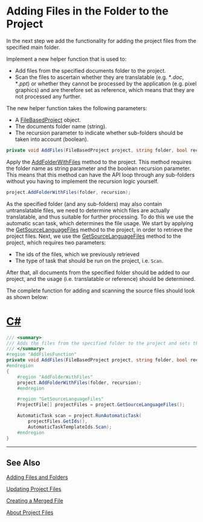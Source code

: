 Adding Files in the Folder to the Project
==

In the next step we add the functionality for adding the project files from the specified main folder.

Implement a new helper function that is used to:

* Add files from the specified documents folder to the project.
* Scan the files to ascertain whether they are translatable (e.g. **.doc*, **.ppt*) or whether they cannot be processed by the application (e.g. pixel graphics) and are therefore set as reference, which means that they are not processed any further.

The new helper function takes the following parameters:
* A [FileBasedProject](../../api/projectautomation/Sdl.ProjectAutomation.FileBased.FileBasedProject.yml) object.
* The documents folder name (string).
* The recursion parameter to indicate whether sub-folders should be taken into account (boolean).

```cs
private void AddFiles(FileBasedProject project, string folder, bool recursion)
```

Apply the [AddFolderWithFiles](../../api/projectautomation/Sdl.ProjectAutomation.FileBased.FileBasedProject.yml#Sdl_ProjectAutomation_FileBased_FileBasedProject_AddFolderWithFiles_System_String_System_Boolean_) method to the project. This method requires the folder name as string parameter and the boolean recursion parameter. This means that this method can have the API loop through any sub-folders without you having to implement the recursion logic yourself.

```cs
project.AddFolderWithFiles(folder, recursion);
```

As the specified folder (and any sub-folders) may also contain untranslatable files, we need to determine which files are actually translatable, and thus suitable for further processing. To do this we use the automatic scan task, which determines the file usage. We start by applying the [GetSourceLanguageFiles](../../api/projectautomation/Sdl.ProjectAutomation.FileBased.FileBasedProject.yml#Sdl_ProjectAutomation_FileBased_FileBasedProject_GetSourceLanguageFiles) method to the project, in order to retrieve the project files. Next, we use the [GetSourceLanguageFiles](../../api/projectautomation/Sdl.ProjectAutomation.FileBased.FileBasedProject.yml#Sdl_ProjectAutomation_FileBased_FileBasedProject_GetSourceLanguageFiles) method to the project, which requires two parameters:
* The ids of the files, which we previously retrieved
* The type of task that should be run on the project, i.e. ```Scan```.

After that, all documents from the specified folder should be added to our project, and the usage (i.e. translatable or reference) should be determined.

The complete function for adding and scanning the source files should look as shown below:

# [C#](#tab/tabid-1)
```cs
/// <summary>
/// Adds the files from the specified folder to the project and sets the file use, e.g. translatable or reference.            
/// </summary> 
#region "AddFilesFunction"
private void AddFiles(FileBasedProject project, string folder, bool recursion)
#endregion
{
    #region "AddFolderWithFiles"
    project.AddFolderWithFiles(folder, recursion);
    #endregion

    #region "GetSourceLanguageFiles"
    ProjectFile[] projectFiles = project.GetSourceLanguageFiles();

    AutomaticTask scan = project.RunAutomaticTask(
        projectFiles.GetIds(),
        AutomaticTaskTemplateIds.Scan);
    #endregion
}
```
***

See Also
--

[Adding Files and Folders](adding_files_and_folders.md)

[Updating Project Files](updating_project_files.md)

[Creating a Merged File](creating_a_merged_file.md)

[About Project Files](about_project_files.md)

